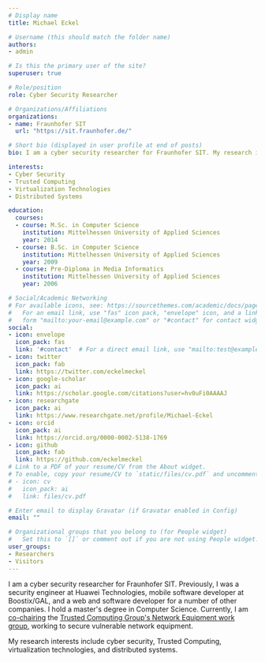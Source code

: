 ```yaml
---
# Display name
title: Michael Eckel

# Username (this should match the folder name)
authors:
- admin

# Is this the primary user of the site?
superuser: true

# Role/position
role: Cyber Security Researcher

# Organizations/Affiliations
organizations:
- name: Fraunhofer SIT
  url: "https://sit.fraunhofer.de/"

# Short bio (displayed in user profile at end of posts)
bio: I am a cyber security researcher for Fraunhofer SIT. My research interests include cyber security, Trusted Computing, virtualization technologies, and distributed systems.

interests:
- Cyber Security
- Trusted Computing
- Virtualization Technologies
- Distributed Systems

education:
  courses:
  - course: M.Sc. in Computer Science
    institution: Mittelhessen University of Applied Sciences
    year: 2014
  - course: B.Sc. in Computer Science
    institution: Mittelhessen University of Applied Sciences
    year: 2009
  - course: Pre-Diploma in Media Informatics
    institution: Mittelhessen University of Applied Sciences
    year: 2006

# Social/Academic Networking
# For available icons, see: https://sourcethemes.com/academic/docs/page-builder/#icons
#   For an email link, use "fas" icon pack, "envelope" icon, and a link in the
#   form "mailto:your-email@example.com" or "#contact" for contact widget.
social:
- icon: envelope
  icon_pack: fas
  link: '#contact'  # For a direct email link, use "mailto:test@example.org".
- icon: twitter
  icon_pack: fab
  link: https://twitter.com/eckelmeckel
- icon: google-scholar
  icon_pack: ai
  link: https://scholar.google.com/citations?user=hv0uFi0AAAAJ
- icon: researchgate
  icon_pack: ai
  link: https://www.researchgate.net/profile/Michael-Eckel
- icon: orcid
  icon_pack: ai
  link: https://orcid.org/0000-0002-5138-1769
- icon: github
  icon_pack: fab
  link: https://github.com/eckelmeckel
# Link to a PDF of your resume/CV from the About widget.
# To enable, copy your resume/CV to `static/files/cv.pdf` and uncomment the lines below.
# - icon: cv
#   icon_pack: ai
#   link: files/cv.pdf

# Enter email to display Gravatar (if Gravatar enabled in Config)
email: ""

# Organizational groups that you belong to (for People widget)
#   Set this to `[]` or comment out if you are not using People widget.
user_groups:
- Researchers
- Visitors
---
```



I am a cyber security researcher for Fraunhofer SIT.
Previously, I was a security engineer at Huawei Technologies, mobile software developer at Boostix/GAL, and a web and software developer for a number of other companies.
I hold a master's degree in Computer Science.
Currently, I am [co-chairing](https://trustedcomputinggroup.org/chair/michael-eckel/) the [Trusted Computing Group's Network Equipment work group](https://trustedcomputinggroup.org/work-groups/network-equipment/), working to secure vulnerable network equipment.

My research interests include cyber security, Trusted Computing, virtualization technologies, and distributed systems.

